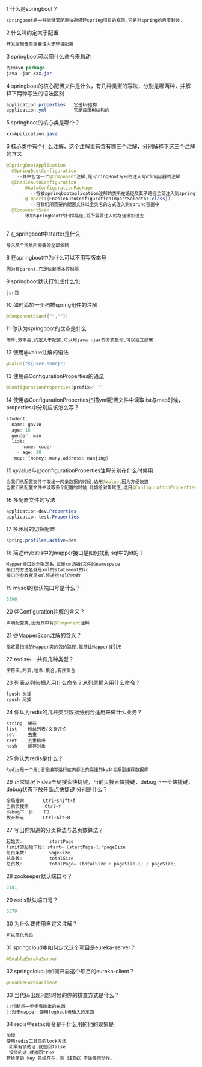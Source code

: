 1 什么是springboot？ 

```java
springboot是一种能够零配置快速搭建spring项目的框架,它是对spring的再度封装.
```

2 什么叫约定大于配置

```java
开发逻辑任务重要性大于环境配置
```

3 springboot可以用什么命令来启动

```java
先用mvn package
java -jar xxx.jar
```

4 springboot的核心配置文件是什么，有几种类型的写法，分别是哪两种，并解释下两种写法的语法区别

```java
application.properties   它是kv结构
application.yml          它是目录树结构的
```

5 springboot的核心类是哪个？

```java
xxxApplication.java
```

6 核心类中有个什么注解，这个注解里有含有哪三个注解，分别解释下这三个注解的含义

```java
@SpringBootApplication
  @SpringBootConfiguration
    --其中包含一个@Component注解,是SpringBoot专用的注入spring容器的注解
  @EnableAutoConfiguration
      -@AutoConfigurationPackage
         --将被springbootaplication注解的类所在路径及其子路径全部注入到spring容器中
      -@Import({EnableAutoConfigurationImportSelector.class})
         --将我们所需要的配置文件以全类名的方式注入到spring容器中
  @ComponentScan
      -添加SpringBoot的扫描路径,将所需要注入的路径添加进去
           
```

7 在springboot中starter是什么

```java
导入某个场景所需要的全部依赖
```

8 在springboot中为什么可以不用写版本号

```java
因为有parent,它是依赖版本控制器
```

9 springboot默认打包成什么包

```java
jar包
```

10 如何添加一个扫描spring组件的注解

```java
@ComponentScan({"",""})
```

11 你认为springboot的优点是什么

```java
简单,效率高,约定大于配置,可以用java -jar的方式启动,可以独立部署
```

12 使用@value注解的语法

```java
@Value("${user.name}")
```

13 使用@ConfigurationProperties的语法

```java
@ConfigurationProperties(prefix=" ")
```

14 使用@ConfigurationProperties扫描yml配置文件中读取list与map时候，properties中分别应该怎么写？

```java
student:
  name: gavin
  age: 18
  gender: man
  list:
    - name: coder
    - age: 18
   map: {money: many,address: nanjing}    
```

15 @value与@configurationProperties注解分别在什么时候用

```java
当我们从配置文件中取出一两条数据的时候,选用@Value,因为方便快捷
当我们从配置文件中读取多个配置的时候,比如给对象赋值,选用@ConfigurationProperties  
```

16 多配置文件的写法

```java
application-dev.Properties
application-test.Properties  
```

17 多环境的切换配置

```java
spring.profiles.active=dev
```

18 简述mybatis中的mapper接口是如何找到 sql中的id的？

```java
Mapper接口的全限定名,就是xml映射文件的namespace
接口的方法名就是xml的statement的id
接口的参数就是xml传递给sql的参数  
```

19 mysql的默认端口号是什么？

```java
3306
```

20 @Configuration注解的含义？

```java
声明配置类,因为其中有@Component注解
```

21 @MapperScan注解的含义？

```java
指定要扫描的Mapper类的包的路径,能够让Mapper被引用
```

22 redis中一共有几种类型？

```java
字符串,列表,哈希,集合,有序集合
```

23 列表从列头插入用什么命令？从列尾插入用什么命令？

```java
lpush 头插 
rpush 尾插
```

24 你认为redis的几种类型数据分别合适用来做什么业务？

```java
string  缓存
list    粉丝列表/文章评论
set     去重
zset    去重排序
hash    缓存对象  
```

25 你认为redis是什么？

```java
Redis是一个用c语言编写运行在内存上的高速的kv非关系型缓存数据库
```

26 正常情况下idea全局搜索快捷键，当前页搜索快捷键，debug下一步快捷键，debug状态下放开断点快捷键 分别是什么？

```java
全局搜索       Ctrl+shift+f
当前页搜索      Ctrl+f
debug下一步    F8
放开断点       Ctrl+Alt+R  
```

27 写出你知道的分页算法与总页数算法？

```java
起始页:          startPage   
limit的起始下标: start= (startPage-1)*pageSize
每页条数:        pageSize
总条数:          totalSize
总页数:          totalPage= (totalSize + pageSize-1) / pageSize;
```

28 zookeeper默认端口号？

```java
2181
```

29 redis默认端口号？

```java
6379
```

30 为什么要使用自定义注解？

```java
可以简化代码
```

31 springcloud中如何定义这个项目是eureka-server？

```java
@EnableEurekaServer
```

32 springcloud中如何开启这个项目的eureka-client？

```java
@EnableEurekaClient
```

33 当代码出现问题时候的你的排查方式是什么？

```java
1:打断点一步步看输出的东西
2:对于mapper,使用logback看输入的东西  
```

34 redis中setnx命令是干什么用的他的现象是

```java
加锁
使用redis工具类的lock方法  
 如果有锁的话,就返回false
 没锁的话,就返回true   
若给定的 key 已经存在，则 SETNX 不做任何动作。
```


